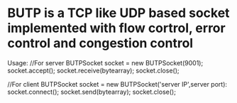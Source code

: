BUTP is a TCP like UDP based socket implemented with flow cortrol, error control and congestion control
====

Usage:
//For server
BUTPSocket socket = new BUTPSocket(9001);
socket.accept();
socket.receive(bytearray);
socket.close();

//For client
BUTPSocket socket = new BUTPSocket('server IP',server port):
socket.connect();
socket.send(bytearray);
socket.close();